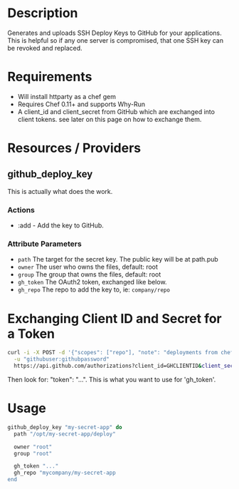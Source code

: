 # Description

Generates and uploads SSH Deploy Keys to GitHub for your applications. This is
helpful so if any one server is compromised, that one SSH key can be revoked
and replaced.

# Requirements

- Will install httparty as a chef gem
- Requires Chef 0.11+ and supports Why-Run
- A client_id and client_secret from GitHub which are exchanged into client
  tokens. see later on this page on how to exchange them.

# Resources / Providers

## github_deploy_key

This is actually what does the work.

### Actions
 - :add - Add the key to GitHub.

### Attribute Parameters
 - `path` The target for the secret key. The public key will be at path.pub
 - `owner` The user who owns the files, default: root
 - `group` The group that owns the files, default: root
 - `gh_token` The OAuth2 token, exchanged like below.
 - `gh_repo` The repo to add the key to, ie: `company/repo`

# Exchanging Client ID and Secret for a Token

```bash
curl -i -X POST -d '{"scopes": ["repo"], "note": "deployments from chef"}' \
  -u "githubuser:githubpassword"
  https://api.github.com/authorizations?client_id=GHCLIENTID&client_secret=GHCLIENTSECRET
```

Then look for: "token": "...". This is what you want to use for 'gh_token'.

# Usage

``` ruby
github_deploy_key "my-secret-app" do
  path "/opt/my-secret-app/deploy"

  owner "root"
  group "root"

  gh_token "..."
  gh_repo "mycompany/my-secret-app
end
```
